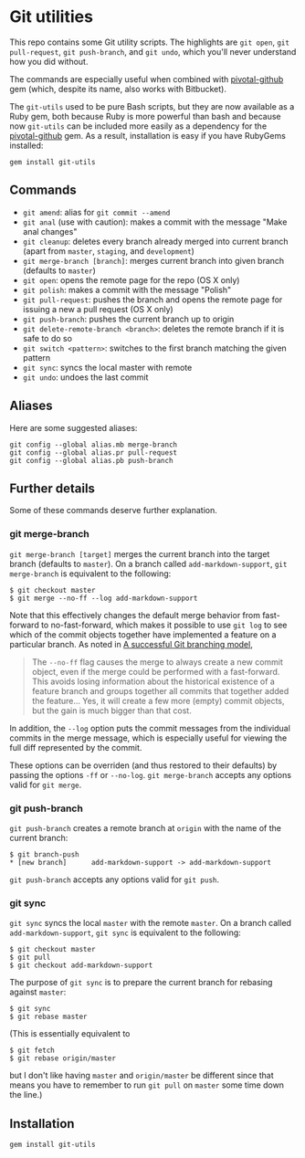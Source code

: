 # Git utilities

This repo contains some Git utility scripts. The highlights are `git open`, `git pull-request`, `git push-branch`, and `git undo`, which you'll never understand how you did without.

The commands are especially useful when combined with [pivotal-github](https://github.com/mhartl/pivotal-github) gem (which, despite its name, also works with Bitbucket).

The `git-utils` used to be pure Bash scripts, but they are now available as a Ruby gem, both because Ruby is more powerful than bash and because now `git-utils` can be included more easily as a dependency for the [pivotal-github](https://github.com/mhartl/pivotal-github/) gem. As a result, installation is easy if you have RubyGems installed:

    gem install git-utils

## Commands

* `git amend`: alias for `git commit --amend`
* `git anal` (use with caution): makes a commit with the message "Make anal changes"
* `git cleanup`: deletes every branch already merged into current branch (apart from `master`, `staging`, and `development`)
* `git merge-branch [branch]`: merges current branch into given branch (defaults to `master`)
* `git open`: opens the remote page for the repo (OS X only)
* `git polish`: makes a commit with the message "Polish"
* `git pull-request`: pushes the branch and opens the remote page for issuing a new a pull request (OS X only)
* `git push-branch`: pushes the current branch up to origin
* `git delete-remote-branch <branch>`: deletes the remote branch if it is safe to do so
* `git switch <pattern>`: switches to the first branch matching the given pattern
* `git sync`: syncs the local master with remote
* `git undo`: undoes the last commit

## Aliases

Here are some suggested aliases:

    git config --global alias.mb merge-branch
    git config --global alias.pr pull-request
    git config --global alias.pb push-branch

## Further details

Some of these commands deserve further explanation.

### git merge-branch

`git merge-branch [target]` merges the current branch into the target branch (defaults to `master`). On a branch called `add-markdown-support`, `git merge-branch` is equivalent to the following:

    $ git checkout master
    $ git merge --no-ff --log add-markdown-support

Note that this effectively changes the default merge behavior from fast-forward to no-fast-forward, which makes it possible to use `git log` to see which of the commit objects together have implemented a feature on a particular branch. As noted in [A successful Git branching model](http://nvie.com/posts/a-successful-git-branching-model/),

> The `--no-ff` flag causes the merge to always create a new commit object, even if the merge could be performed with a fast-forward. This avoids losing information about the historical existence of a feature branch and groups together all commits that together added the feature… Yes, it will create a few more (empty) commit objects, but the gain is much bigger than that cost.

In addition, the `--log` option puts the commit messages from the individual commits in the merge message, which is especially useful for viewing the full diff represented by the commit.

These options can be overriden (and thus restored to their defaults) by passing the options `-ff` or `--no-log`. `git merge-branch` accepts any options valid for `git merge`.

### git push-branch

`git push-branch` creates a remote branch at `origin` with the name of the current branch:

    $ git branch-push
    * [new branch]      add-markdown-support -> add-markdown-support

`git push-branch` accepts any options valid for `git push`.


### git sync

`git sync` syncs the local `master` with the remote `master`. On a branch called `add-markdown-support`, `git sync` is equivalent to the following:

    $ git checkout master
    $ git pull
    $ git checkout add-markdown-support

The purpose of `git sync` is to prepare the current branch for rebasing against `master`:

    $ git sync
    $ git rebase master

(This is essentially equivalent to

    $ git fetch
    $ git rebase origin/master

but I don't like having `master` and `origin/master` be different since that means you have to remember to run `git pull` on `master` some time down the line.)

## Installation

    gem install git-utils